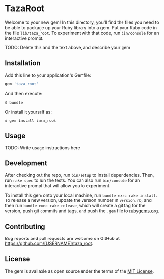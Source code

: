 # TazaRoot

Welcome to your new gem! In this directory, you'll find the files you need to be able to package up your Ruby library into a gem. Put your Ruby code in the file `lib/taza_root`. To experiment with that code, run `bin/console` for an interactive prompt.

TODO: Delete this and the text above, and describe your gem

## Installation

Add this line to your application's Gemfile:

```ruby
gem 'taza_root'
```

And then execute:

    $ bundle

Or install it yourself as:

    $ gem install taza_root

## Usage

TODO: Write usage instructions here

## Development

After checking out the repo, run `bin/setup` to install dependencies. Then, run `rake spec` to run the tests. You can also run `bin/console` for an interactive prompt that will allow you to experiment.

To install this gem onto your local machine, run `bundle exec rake install`. To release a new version, update the version number in `version.rb`, and then run `bundle exec rake release`, which will create a git tag for the version, push git commits and tags, and push the `.gem` file to [rubygems.org](https://rubygems.org).

## Contributing

Bug reports and pull requests are welcome on GitHub at https://github.com/[USERNAME]/taza_root.


## License

The gem is available as open source under the terms of the [MIT License](http://opensource.org/licenses/MIT).

